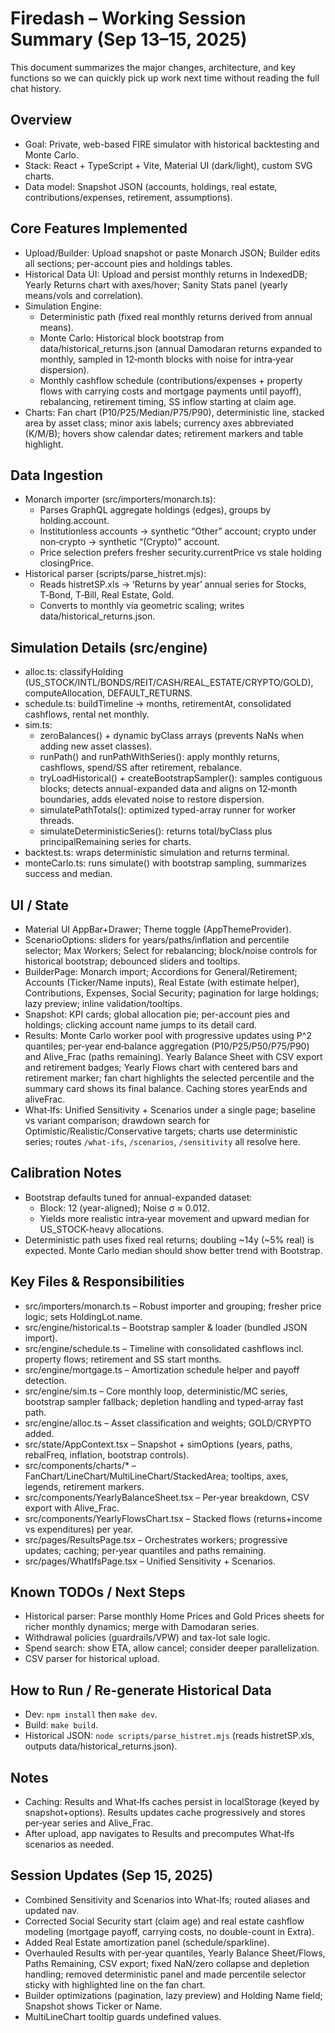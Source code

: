 # Firedash – Working Session Summary (Sep 13–15, 2025)

This document summarizes the major changes, architecture, and key functions so we can quickly pick up work next time without reading the full chat history.

## Overview
- Goal: Private, web-based FIRE simulator with historical backtesting and Monte Carlo.
- Stack: React + TypeScript + Vite, Material UI (dark/light), custom SVG charts.
- Data model: Snapshot JSON (accounts, holdings, real estate, contributions/expenses, retirement, assumptions).

## Core Features Implemented
- Upload/Builder: Upload snapshot or paste Monarch JSON; Builder edits all sections; per-account pies and holdings tables.
- Historical Data UI: Upload and persist monthly returns in IndexedDB; Yearly Returns chart with axes/hover; Sanity Stats panel (yearly means/vols and correlation).
- Simulation Engine:
  - Deterministic path (fixed real monthly returns derived from annual means).
  - Monte Carlo: Historical block bootstrap from data/historical_returns.json (annual Damodaran returns expanded to monthly, sampled in 12‑month blocks with noise for intra‑year dispersion).
  - Monthly cashflow schedule (contributions/expenses + property flows with carrying costs and mortgage payments until payoff), rebalancing, retirement timing, SS inflow starting at claim age.
- Charts: Fan chart (P10/P25/Median/P75/P90), deterministic line, stacked area by asset class; minor axis labels; currency axes abbreviated (K/M/B); hovers show calendar dates; retirement markers and table highlight.

## Data Ingestion
- Monarch importer (src/importers/monarch.ts):
  - Parses GraphQL aggregate holdings (edges), groups by holding.account.
  - Institutionless accounts → synthetic “Other” account; crypto under non‑crypto → synthetic “(Crypto)” account.
  - Price selection prefers fresher security.currentPrice vs stale holding closingPrice.
- Historical parser (scripts/parse_histret.mjs):
  - Reads histretSP.xls → ‘Returns by year’ annual series for Stocks, T‑Bond, T‑Bill, Real Estate, Gold.
  - Converts to monthly via geometric scaling; writes data/historical_returns.json.

## Simulation Details (src/engine)
- alloc.ts: classifyHolding (US_STOCK/INTL/BONDS/REIT/CASH/REAL_ESTATE/CRYPTO/GOLD), computeAllocation, DEFAULT_RETURNS.
- schedule.ts: buildTimeline → months, retirementAt, consolidated cashflows, rental net monthly.
- sim.ts:
  - zeroBalances() + dynamic byClass arrays (prevents NaNs when adding new asset classes).
  - runPath() and runPathWithSeries(): apply monthly returns, cashflows, spend/SS after retirement, rebalance.
  - tryLoadHistorical() + createBootstrapSampler(): samples contiguous blocks; detects annual-expanded data and aligns on 12‑month boundaries, adds elevated noise to restore dispersion.
  - simulatePathTotals(): optimized typed-array runner for worker threads.
  - simulateDeterministicSeries(): returns total/byClass plus principalRemaining series for charts.
- backtest.ts: wraps deterministic simulation and returns terminal.
- monteCarlo.ts: runs simulate() with bootstrap sampling, summarizes success and median.

## UI / State
- Material UI AppBar+Drawer; Theme toggle (AppThemeProvider).
- ScenarioOptions: sliders for years/paths/inflation and percentile selector; Max Workers; Select for rebalancing; block/noise controls for historical bootstrap; debounced sliders and tooltips.
- BuilderPage: Monarch import; Accordions for General/Retirement; Accounts (Ticker/Name inputs), Real Estate (with estimate helper), Contributions, Expenses, Social Security; pagination for large holdings; lazy preview; inline validation/tooltips.
- Snapshot: KPI cards; global allocation pie; per-account pies and holdings; clicking account name jumps to its detail card.
- Results: Monte Carlo worker pool with progressive updates using P^2 quantiles; per‑year end‑balance aggregation (P10/P25/P50/P75/P90) and Alive_Frac (paths remaining). Yearly Balance Sheet with CSV export and retirement badges; Yearly Flows chart with centered bars and retirement marker; fan chart highlights the selected percentile and the summary card shows its final balance. Caching stores yearEnds and aliveFrac.
- What‑Ifs: Unified Sensitivity + Scenarios under a single page; baseline vs variant comparison; drawdown search for Optimistic/Realistic/Conservative targets; charts use deterministic series; routes `/what-ifs`, `/scenarios`, `/sensitivity` all resolve here.

## Calibration Notes
- Bootstrap defaults tuned for annual-expanded dataset:
  - Block: 12 (year-aligned); Noise σ ≈ 0.012.
  - Yields more realistic intra‑year movement and upward median for US_STOCK-heavy allocations.
- Deterministic path uses fixed real returns; doubling ~14y (~5% real) is expected. Monte Carlo median should show better trend with Bootstrap.

## Key Files & Responsibilities
- src/importers/monarch.ts – Robust importer and grouping; fresher price logic; sets HoldingLot.name.
- src/engine/historical.ts – Bootstrap sampler & loader (bundled JSON import).
- src/engine/schedule.ts – Timeline with consolidated cashflows incl. property flows; retirement and SS start months.
- src/engine/mortgage.ts – Amortization schedule helper and payoff detection.
- src/engine/sim.ts – Core monthly loop, deterministic/MC series, bootstrap sampler fallback; depletion handling and typed‑array fast path.
- src/engine/alloc.ts – Asset classification and weights; GOLD/CRYPTO added.
- src/state/AppContext.tsx – Snapshot + simOptions (years, paths, rebalFreq, inflation, bootstrap controls).
- src/components/charts/* – FanChart/LineChart/MultiLineChart/StackedArea; tooltips, axes, legends, retirement markers.
- src/components/YearlyBalanceSheet.tsx – Per‑year breakdown, CSV export with Alive_Frac.
- src/components/YearlyFlowsChart.tsx – Stacked flows (returns+income vs expenditures) per year.
- src/pages/ResultsPage.tsx – Orchestrates workers; progressive updates; caching; per‑year quantiles and paths remaining.
- src/pages/WhatIfsPage.tsx – Unified Sensitivity + Scenarios.

## Known TODOs / Next Steps
- Historical parser: Parse monthly Home Prices and Gold Prices sheets for richer monthly dynamics; merge with Damodaran series.
- Withdrawal policies (guardrails/VPW) and tax-lot sale logic.
- Spend search: show ETA, allow cancel; consider deeper parallelization.
- CSV parser for historical upload.

## How to Run / Re-generate Historical Data
- Dev: `npm install` then `make dev`.
- Build: `make build`.
- Historical JSON: `node scripts/parse_histret.mjs` (reads histretSP.xls, outputs data/historical_returns.json).

## Notes
- Caching: Results and What‑Ifs caches persist in localStorage (keyed by snapshot+options). Results updates cache progressively and stores per‑year series and Alive_Frac.
- After upload, app navigates to Results and precomputes What‑Ifs scenarios as needed.

## Session Updates (Sep 15, 2025)
- Combined Sensitivity and Scenarios into What‑Ifs; routed aliases and updated nav.
- Corrected Social Security start (claim age) and real estate cashflow modeling (mortgage payoff, carrying costs, no double-count in Extra).
- Added Real Estate amortization panel (schedule/sparkline).
- Overhauled Results with per‑year quantiles, Yearly Balance Sheet/Flows, Paths Remaining, CSV export; fixed NaN/zero collapse and depletion handling; removed deterministic panel and made percentile selector sticky with highlighted line on the fan chart.
- Builder optimizations (pagination, lazy preview) and Holding Name field; Snapshot shows Ticker or Name.
- MultiLineChart tooltip guards undefined values.

